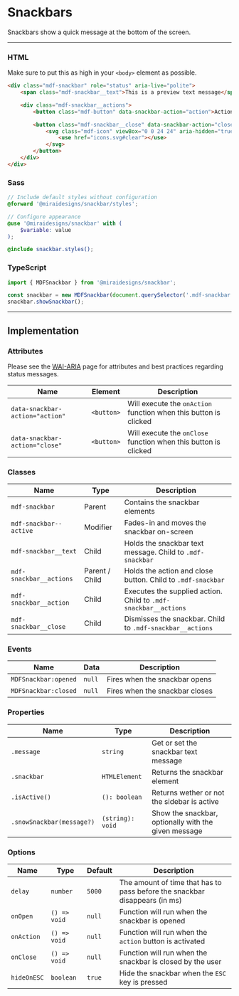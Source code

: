 # Snackbars

Snackbars show a quick message at the bottom of the screen.

---

### HTML

Make sure to put this as high in your `<body>` element as possible.

```html
<div class="mdf-snackbar" role="status" aria-live="polite">
    <span class="mdf-snackbar__text">This is a preview text message</span>

    <div class="mdf-snackbar__actions">
        <button class="mdf-button" data-snackbar-action="action">Action</button>

        <button class="mdf-snackbar__close" data-snackbar-action="close" aria-label="Dismiss snackbar">
            <svg class="mdf-icon" viewBox="0 0 24 24" aria-hidden="true">
                <use href="icons.svg#clear"></use>
            </svg>
        </button>
    </div>
</div>
```

### Sass

```scss
// Include default styles without configuration
@forward '@miraidesigns/snackbar/styles';
```

```scss
// Configure appearance
@use '@miraidesigns/snackbar' with (
    $variable: value
);

@include snackbar.styles();
```

### TypeScript

```ts
import { MDFSnackbar } from '@miraidesigns/snackbar';

const snackbar = new MDFSnackbar(document.querySelector('.mdf-snackbar'));
snackbar.showSnackbar();
```

---

## Implementation

### Attributes

Please see the [WAI-ARIA](https://www.w3.org/WAI/WCAG21/Understanding/status-messages) page for attributes and best practices regarding status messages.

| Name                            | Element    | Description                                                      |
| ------------------------------- | ---------- | ---------------------------------------------------------------- |
| `data-snackbar-action="action"` | `<button>` | Will execute the `onAction` function when this button is clicked |
| `data-snackbar-action="close"`  | `<button>` | Will execute the `onClose` function when this button is clicked  |

### Classes

| Name                    | Type           | Description                                                     |
| ----------------------- | -------------- | --------------------------------------------------------------- |
| `mdf-snackbar`          | Parent         | Contains the snackbar elements                                  |
| `mdf-snackbar--active`  | Modifier       | Fades-in and moves the snackbar on-screen                       |
| `mdf-snackbar__text`    | Child          | Holds the snackbar text message. Child to `.mdf-snackbar`       |
| `mdf-snackbar__actions` | Parent / Child | Holds the action and close button. Child to `.mdf-snackbar`     |
| `mdf-snackbar__action`  | Child          | Executes the supplied action. Child to `.mdf-snackbar__actions` |
| `mdf-snackbar__close`   | Child          | Dismisses the snackbar. Child to `.mdf-snackbar__actions`       |

### Events

| Name                 | Data   | Description                    |
| -------------------- | ------ | ------------------------------ |
| `MDFSnackbar:opened` | `null` | Fires when the snackbar opens  |
| `MDFSnackbar:closed` | `null` | Fires when the snackbar closes |

### Properties

| Name                      | Type             | Description                                          |
| ------------------------- | ---------------- | ---------------------------------------------------- |
| `.message`                | `string`         | Get or set the snackbar text message                 |
| `.snackbar`               | `HTMLElement`    | Returns the snackbar element                         |
| `.isActive()`             | `(): boolean`    | Returns wether or not the sidebar is active          |
| `.snowSnackbar(message?)` | `(string): void` | Show the snackbar, optionally with the given message |

### Options

| Name        | Type         | Default | Description                                                                |
| ----------- | ------------ | ------- | -------------------------------------------------------------------------- |
| `delay`     | `number`     | `5000`  | The amount of time that has to pass before the snackbar disappears (in ms) |
| `onOpen`    | `() => void` | `null`  | Function will run when the snackbar is opened                              |
| `onAction`  | `() => void` | `null`  | Function will run when the `action` button is activated                    |
| `onClose`   | `() => void` | `null`  | Function will run when the snackbar is closed by the user                  |
| `hideOnESC` | `boolean`    | `true`  | Hide the snackbar when the `ESC` key is pressed                            |
